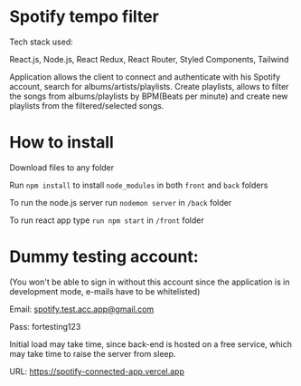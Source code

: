 ﻿# Spotify tempo filter

Tech stack used:

React.js, Node.js, React Redux, React Router, Styled Components, Tailwind

Application allows the client to connect and authenticate with his Spotify account, search for albums/artists/playlists. Create playlists, allows to filter the songs from albums/playlists by BPM(Beats per minute) and create new playlists from the filtered/selected songs.

# How to install


Download files to any folder

Run `npm install` to install `node_modules` in both `front` and `back` folders

To run the node.js server run `nodemon server` in `/back` folder

To run react app type `run npm start` in `/front` folder

# Dummy testing account:

(You won't be able to sign in without this account since the application is in development mode, e-mails have to be whitelisted)

Email: spotify.test.acc.app@gmail.com


Pass: fortesting123

Initial load may take time, since back-end is hosted on a free service, which may take time to raise the server from sleep.

URL: https://spotify-connected-app.vercel.app
